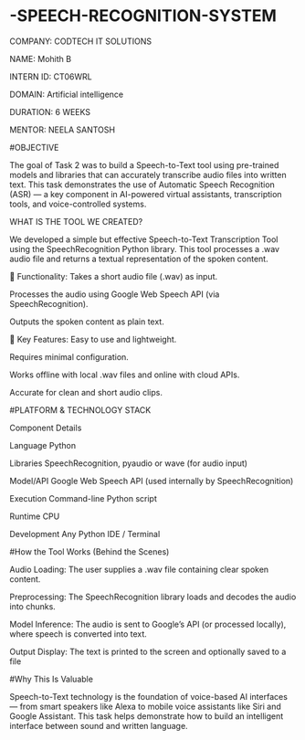 # -SPEECH-RECOGNITION-SYSTEM

COMPANY: CODTECH IT SOLUTIONS

NAME: Mohith B

INTERN ID: CT06WRL

DOMAIN: Artificial intelligence

DURATION: 6 WEEKS

MENTOR: NEELA SANTOSH


#OBJECTIVE

The goal of Task 2 was to build a Speech-to-Text tool using pre-trained models and libraries that can accurately transcribe audio files into written text. This task demonstrates the use of Automatic Speech Recognition (ASR) — a key component in AI-powered virtual assistants, transcription tools, and voice-controlled systems.

WHAT IS THE TOOL WE CREATED?

We developed a simple but effective Speech-to-Text Transcription Tool using the SpeechRecognition Python library. This tool processes a .wav audio file and returns a textual representation of the spoken content.

🔹 Functionality:
Takes a short audio file (.wav) as input.

Processes the audio using Google Web Speech API (via SpeechRecognition).

Outputs the spoken content as plain text.

🔹 Key Features:
Easy to use and lightweight.

Requires minimal configuration.

Works offline with local .wav files and online with cloud APIs.

Accurate for clean and short audio clips.

#PLATFORM & TECHNOLOGY STACK

Component	Details

Language	Python

Libraries	SpeechRecognition, pyaudio or wave (for audio input)

Model/API	Google Web Speech API (used internally by SpeechRecognition)

Execution	Command-line Python script

Runtime	CPU

Development	Any Python IDE / Terminal

#How the Tool Works (Behind the Scenes)

Audio Loading: The user supplies a .wav file containing clear spoken content.

Preprocessing: The SpeechRecognition library loads and decodes the audio into chunks.

Model Inference: The audio is sent to Google’s API (or processed locally), where speech is converted into text.

Output Display: The text is printed to the screen and optionally saved to a file

#Why This Is Valuable

Speech-to-Text technology is the foundation of voice-based AI interfaces — from smart speakers like Alexa to mobile voice assistants like Siri and Google Assistant. This task helps demonstrate how to build an intelligent interface between sound and written language.

